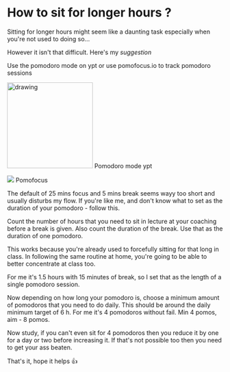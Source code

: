 # How to sit for longer hours ?

Sitting for longer hours might seem like a daunting task especially when you're not used to doing so...

However it isn't that difficult. Here's my *suggestion*

Use the pomodoro mode on ypt or use pomofocus.io to track pomodoro sessions

<img src="https://imgur.com/oY0eTUk.jpg" alt="drawing" width="200"/>
Pomodoro mode ypt

![](https://imgur.com/3q1bnrI.png)
Pomofocus 

The default of 25 mins focus and 5 mins break seems wayy too short and usually disturbs my flow. If you're like me, and don't know what to set as the duration of your pomodoro - follow this. 

Count the number of hours that you need to sit in lecture at your coaching before a break is given. Also count the duration of the break. Use that as the duration of one pomodoro. 

This works because you're already used to forcefully sitting for that long in class. In following the same routine at home, you're going to be able to better concentrate at class too. 

For me it's 1.5 hours with 15 minutes of break, so I set that as the length of a single pomodoro session. 

Now depending on how long your pomodoro is, choose a minimum amount of pomodoros that you need to do daily. This should be around the daily minimum target of 6 h. For me it's 4 pomodoros without fail. Min 4 pomos, aim - 8 pomos. 

Now study, if you can't even sit for 4 pomodoros then you reduce it by one for a day or two before increasing it. If that's not possible too then you need to get your ass beaten.

That's it, hope it helps 👍